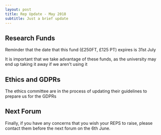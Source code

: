 ```yaml
---
layout: post
title: Rep Update - May 2018
subtitle: Just a brief update
---
```


## Research Funds

Reminder that the date that this fund (£250FT, £125 PT) expires is 31st July

It is important that we take advantage of these funds, as the university may end up taking it away if we aren't using it

## Ethics and GDPRs

The ethics committee are in the process of updating their guidelines to prepare us for the GDPRs

## Next Forum

Finally, if you have any concerns that you wish your REPS to raise, please contact them before the next forum on the 6th June.
